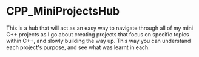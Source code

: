 # CPP_MiniProjectsHub
This is a hub that will act as an easy way to navigate through all of my mini C++ projects as I go about creating projects that focus on specific topics within C++, and slowly building the way up. This way you can understand each project's purpose, and see what was learnt in each.
